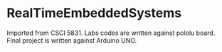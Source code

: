 # RealTimeEmbeddedSystems
Imported from CSCI 5831. Labs codes are written against pololu board.  
Final project is written against Arduino UNO.
